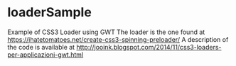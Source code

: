loaderSample
============

Example of CSS3 Loader using GWT 
The loader is the one found at https://ihatetomatoes.net/create-css3-spinning-preloader/
A description of the code is available at http://jooink.blogspot.com/2014/11/css3-loaders-per-applicazioni-gwt.html

